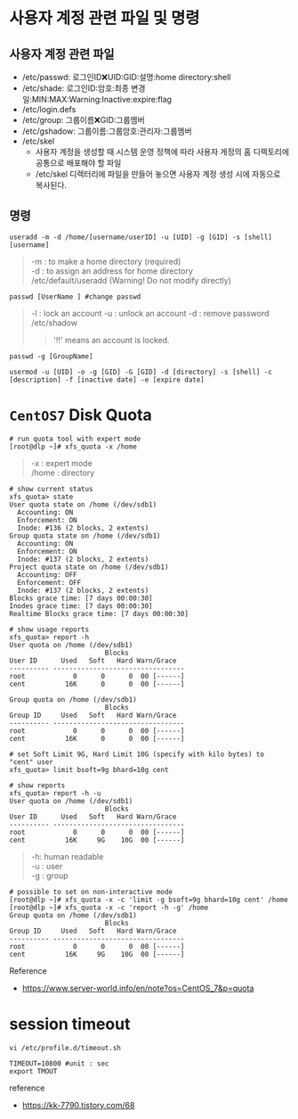 # 사용자 계정 관련 파일 및 명령
## 사용자 계정 관련 파일
- /etc/passwd: 로그인ID:x:UID:GID:설명:home directory:shell
- /etc/shade: 로그인ID:암호:최종 변경일:MIN:MAX:Warning:Inactive:expire:flag
- /etc/login.defs
- /etc/group: 그룹이름:x:GID:그룹멤버
- /etc/gshadow: 그룹이름:그룹암호:관리자:그룹멤버
- /etc/skel
  - 사용자 계정을 생성할 때 시스템 운영 정책에 따라 사용자 게정의 홈 디렉토리에 공통으로 배포해야 할 파일
  - /etc/skel 디렉터리에 파일을 만들어 놓으면 사용자 계정 생성 시에 자동으로 복사된다.

## 명령 
```
useradd -m -d /home/[username/userID] -u [UID] -g [GID] -s [shell] [username]
```
> -m : to make a home directory (required)  
> -d : to assign an address for home directory  
> /etc/default/useradd (Warning! Do not modify directly)

```
passwd [UserName ] #change passwd
```
> -l : lock an account
> -u : unlock an account
> -d : remove password
> /etc/shadow
> > '!!' means an account is locked.
```
passwd -g [GroupName]
```

```
usermod -u [UID] -o -g [GID] -G [GID] -d [directory] -s [shell] -c [description] -f [inactive date] -e [expire date]
```

# `CentOS7` Disk Quota
```
# run quota tool with expert mode
[root@dlp ~]# xfs_quota -x /home
```
> -x : expert mode   
> /home : directory  


```
# show current status
xfs_quota> state
User quota state on /home (/dev/sdb1)
  Accounting: ON
  Enforcement: ON
  Inode: #136 (2 blocks, 2 extents)
Group quota state on /home (/dev/sdb1)
  Accounting: ON
  Enforcement: ON
  Inode: #137 (2 blocks, 2 extents)
Project quota state on /home (/dev/sdb1)
  Accounting: OFF
  Enforcement: OFF
  Inode: #137 (2 blocks, 2 extents)
Blocks grace time: [7 days 00:00:30]
Inodes grace time: [7 days 00:00:30]
Realtime Blocks grace time: [7 days 00:00:30]
```

```
# show usage reports
xfs_quota> report -h
User quota on /home (/dev/sdb1)
                        Blocks
User ID      Used   Soft   Hard Warn/Grace
---------- ---------------------------------
root            0      0      0  00 [------]
cent          16K      0      0  00 [------]

Group quota on /home (/dev/sdb1)
                        Blocks
Group ID     Used   Soft   Hard Warn/Grace
---------- ---------------------------------
root            0      0      0  00 [------]
cent          16K      0      0  00 [------]

```

```
# set Soft Limit 9G, Hard Limit 10G (specify with kilo bytes) to "cent" user
xfs_quota> limit bsoft=9g bhard=10g cent
```


```
# show reports
xfs_quota> report -h -u
User quota on /home (/dev/sdb1)
                        Blocks
User ID      Used   Soft   Hard Warn/Grace
---------- ---------------------------------
root            0      0      0  00 [------]
cent          16K     9G    10G  00 [------]
```
> -h: human readable  
> -u : user  
> -g : group  


```
# possible to set on non-interactive mode
[root@dlp ~]# xfs_quota -x -c 'limit -g bsoft=9g bhard=10g cent' /home
[root@dlp ~]# xfs_quota -x -c 'report -h -g' /home
Group quota on /home (/dev/sdb1)
                        Blocks
Group ID     Used   Soft   Hard Warn/Grace
---------- ---------------------------------
root            0      0      0  00 [------]
cent          16K     9G    10G  00 [------]
```

Reference
- https://www.server-world.info/en/note?os=CentOS_7&p=quota


# session timeout

```
vi /etc/profile.d/timeout.sh

TIMEOUT=10800 #unit : sec
export TMOUT
```
reference
- https://kk-7790.tistory.com/68
